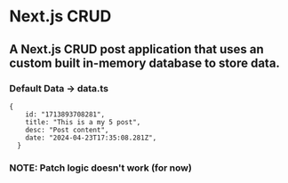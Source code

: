 # Next.js CRUD

## A Next.js CRUD post application that uses an custom built in-memory database to store data.

### Default Data -> data.ts
```
{
    id: "1713893708281",
    title: "This is a my 5 post",
    desc: "Post content",
    date: "2024-04-23T17:35:08.281Z",
  }
```

### NOTE: Patch logic doesn't work (for now)